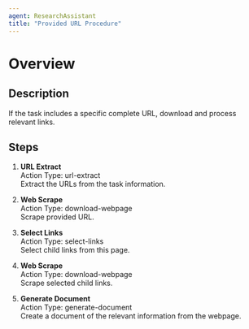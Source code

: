 ```yaml
---
agent: ResearchAssistant
title: "Provided URL Procedure"
---
```


# Overview

## Description
If the task includes a specific complete URL, download and process relevant links.

## Steps
1. **URL Extract**  
   Action Type: url-extract  
   Extract the URLs from the task information.

2. **Web Scrape**  
   Action Type: download-webpage  
   Scrape provided URL.

3. **Select Links**  
   Action Type: select-links  
   Select child links from this page.

4. **Web Scrape**  
   Action Type: download-webpage  
   Scrape selected child links.

5. **Generate Document**  
   Action Type: generate-document  
   Create a document of the relevant information from the webpage.
